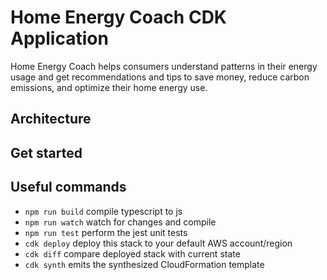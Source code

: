 # Home Energy Coach CDK Application

Home Energy Coach helps consumers understand patterns in their energy usage and get recommendations and tips to save money, reduce carbon emissions, and optimize their home energy use.

## Architecture

## Get started

## Useful commands

- `npm run build` compile typescript to js
- `npm run watch` watch for changes and compile
- `npm run test` perform the jest unit tests
- `cdk deploy` deploy this stack to your default AWS account/region
- `cdk diff` compare deployed stack with current state
- `cdk synth` emits the synthesized CloudFormation template
